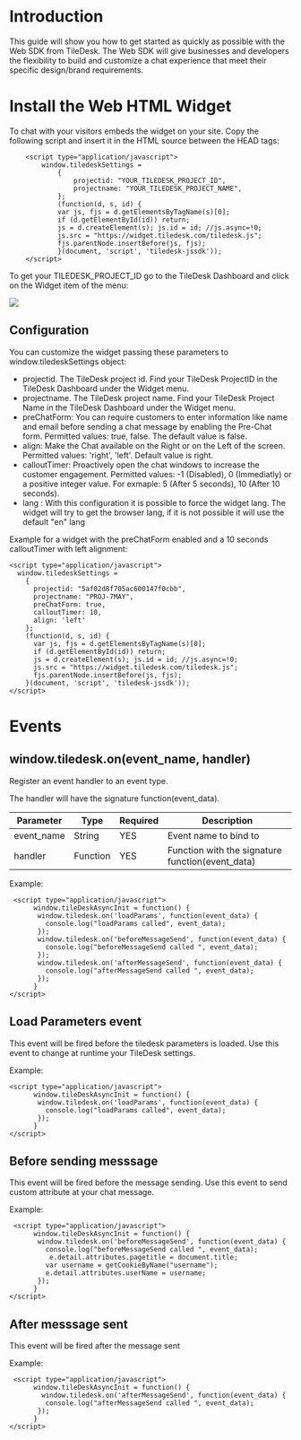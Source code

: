 # Introduction 

This guide will show you how to get started as quickly as possible with the Web SDK from TileDesk. The Web SDK will give businesses and developers the flexibility to build and customize a chat experience that meet their specific design/brand requirements.

# Install the Web HTML Widget

To chat with your visitors embeds the widget on your site.
Copy the following script and insert it in the HTML source between the HEAD tags:

```
    <script type="application/javascript">
        window.tiledeskSettings = 
            {
                projectid: "YOUR_TILEDESK_PROJECT_ID",
                projectname: "YOUR_TILEDESK_PROJECT_NAME",
            };
            (function(d, s, id) {
            var js, fjs = d.getElementsByTagName(s)[0];
            if (d.getElementById(id)) return;
            js = d.createElement(s); js.id = id; //js.async=!0;
            js.src = "https://widget.tiledesk.com/tiledesk.js";
            fjs.parentNode.insertBefore(js, fjs);
            }(document, 'script', 'tiledesk-jssdk'));
    </script>
```

To get your TILEDESK_PROJECT_ID go to the TileDesk Dashboard and click on the Widget item of the menu:

<img src="https://raw.githubusercontent.com/chat21/chat21-web-widget/master/docs/tiledesk-dashboard-widget-screenshots.png"/>



## Configuration ##

You can customize the widget passing these parameters to  window.tiledeskSettings object:
* projectid. The TileDesk project id. Find your TileDesk ProjectID in the TileDesk Dashboard under the Widget menu.
* projectname. The TileDesk project name. Find your TileDesk Project Name in the TileDesk Dashboard under the Widget menu.
* preChatForm: You can require customers to enter information like name and email before sending a chat message by enabling the Pre-Chat form. Permitted values: true, false. The default value is false.
* align: Make the Chat available on the Right or on the Left of the screen. Permitted values: 'right', 'left'. Default value is right.
* calloutTimer: Proactively open the chat windows to increase the customer engagement. Permitted values: -1 (Disabled), 0 (Immediatly) or a positive integer value. For exmaple: 5 (After 5 seconds),  10 (After 10 seconds).
* lang : With this configuration it is possible to force the widget lang. The widget will try to get the browser lang, if it is not possible it will use the default "en" lang

Example for a widget with the preChatForm enabled and a 10 seconds calloutTimer with left alignment:

```
<script type="application/javascript">
  window.tiledeskSettings = 
    {
      projectid: "5af02d8f705ac600147f0cbb",
      projectname: "PROJ-7MAY",
      preChatForm: true,
      calloutTimer: 10,
      align: 'left'
    };
    (function(d, s, id) {
      var js, fjs = d.getElementsByTagName(s)[0];
      if (d.getElementById(id)) return;
      js = d.createElement(s); js.id = id; //js.async=!0;
      js.src = "https://widget.tiledesk.com/tiledesk.js";
      fjs.parentNode.insertBefore(js, fjs);
    }(document, 'script', 'tiledesk-jssdk'));
</script>
```

# Events

## window.tiledesk.on(event_name, handler)
Register an event handler to an event type.

The handler will have the signature function(event_data).

| Parameter    | Type      | Required  | Description                 |
| ------------ | --------- | --------- | --------------------------  |
| event_name   | String    | YES       | Event name to bind to       |
| handler      | Function  | YES       | Function with the signature function(event_data) |


Example:

```
 <script type="application/javascript">    
      window.tileDeskAsyncInit = function() {
       window.tiledesk.on('loadParams', function(event_data) {
         console.log("loadParams called", event_data);
       });
       window.tiledesk.on('beforeMessageSend', function(event_data) {
         console.log("beforeMessageSend called ", event_data);
       });
       window.tiledesk.on('afterMessageSend', function(event_data) {
         console.log("afterMessageSend called ", event_data);
       });
      }
</script>
```

## Load Parameters event
This event will be fired before the tiledesk parameters is loaded. Use this event to change at runtime your TileDesk settings.

Example:

```
<script type="application/javascript">    
      window.tileDeskAsyncInit = function() {
       window.tiledesk.on('loadParams', function(event_data) {
         console.log("loadParams called", event_data);
       });
      }
</script>
```
 

## Before sending messsage
This event will be fired before the message sending. Use this event to send custom attribute at your chat message.

Example:

```
 <script type="application/javascript">    
      window.tileDeskAsyncInit = function() {
       window.tiledesk.on('beforeMessageSend', function(event_data) {
         console.log("beforeMessageSend called ", event_data);
          e.detail.attributes.pagetitle = document.title;
         var username = getCookieByName("username");
         e.detail.attributes.userName = username;
       });
      }
</script>
```


## After messsage sent
This event will be fired after the message sent

Example:

```
 <script type="application/javascript">    
      window.tileDeskAsyncInit = function() {
        window.tiledesk.on('afterMessageSend', function(event_data) {
         console.log("afterMessageSend called ", event_data);
       });
      }
</script>
```
